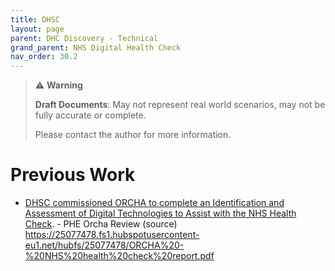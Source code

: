 ```yaml
---
title: DHSC
layout: page
parent: DHC Discovery - Technical
grand_parent: NHS Digital Health Check
nav_order: 30.2
---
```


> ⚠️ **Warning**
>  
> **Draft Documents**: May not represent real world scenarios, may not be fully accurate or complete.
>
> Please contact the author for more information.

# Previous Work

- [DHSC commissioned ORCHA to complete an Identification and Assessment of Digital Technologies to Assist with the NHS Health Check](ORCHA-NHS-health-check-report.pdf).  - PHE Orcha Review (source) https://25077478.fs1.hubspotusercontent-eu1.net/hubfs/25077478/ORCHA%20-%20NHS%20health%20check%20report.pdf


